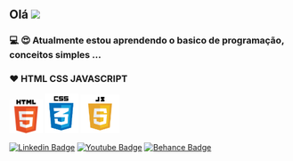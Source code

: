 

## Olá  <img src="https://github.com/everton-dgn/everton-dgn/blob/main/gif/Hi.gif?raw=true" width="30px">

### 💻 😍 Atualmente estou aprendendo o  basico de programação, conceitos simples ...

### ❤ HTML  CSS  JAVASCRIPT

<img src="https://github.com/Lucianevianagbi/Lucianevianagbi/blob/master/img/img1.png" width="60px"> <img src="https://github.com/Lucianevianagbi/Lucianevianagbi/blob/master/img/img2.png" width="60px"> <img src="https://github.com/Lucianevianagbi/Lucianevianagbi/blob/master/img/img3.png" width="70px">
<br> 

<a href="https://www.linkedin.com/in/luciane-viana/" target="blank"><img alt="Linkedin Badge" src="https://img.shields.io/badge/-Luciane%20Viana-563D7C?style=flat-square&logo=Linkedin&logoColor=white&link=https://www.linkedin.com/in/luciane-viana/"/></a>
<a href="https://www.youtube.com/channel/UCo4ROwwxi_KTCkA89N4CKyw" target="blank"><img alt="Youtube Badge" src="https://img.shields.io/badge/-Luciane%20Viana-563D7C?style=flat-square&logo=Youtube&logoColor=white&link=https://www.youtube.com/channel/UCo4ROwwxi_KTCkA89N4CKyw"/></a>
<a href="https://www.behance.net/lucianevianna" target="blank"><img alt="Behance Badge" src="https://img.shields.io/badge/-Luciane%20Viana-563D7C?style=flat-square&logo=Behance&logoColor=white&link=https://www.behance.net/luciane_viana"/></a>




